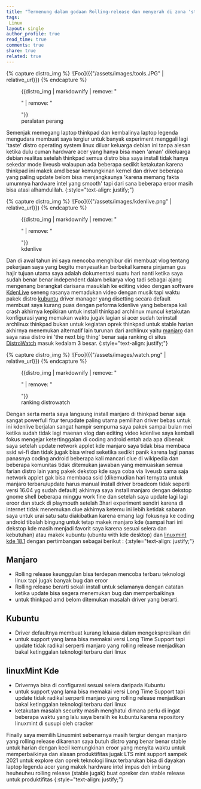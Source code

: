 ```yaml
---
title: "Termenung dalam godaan Rolling-release dan menyerah di zona 'stable' untuk produktifitas "
tags:
 Linux
layout: single
author_profile: true
read_time: true
comments: true
share: true
related: true
---
```

{% capture distro_img %}
![Foo]({{"/assets/images/tools.JPG" | relative_url}})
{% endcapture %}
<figure>
	{{distro_img | markdownify | remove: "<p>" | remove: "</p>"}}
	<figcaption>peralatan perang</figcaption>
</figure>

Semenjak memegang laptop thinkpad dan kembalinya laptop legenda mengudara membuat saya tergiur untuk banyak experiment menggali lagi 'taste' distro operating system linux diluar keluarga debian ini tanpa alesan ketika dulu cuman hardware acer yang hanya bisa maen 'aman' dikeluarga debian realitas setelah thinkpad semua distro bisa saya install tidak hanya sekedar mode liveusb walaupun ada beberapa sedikit ketakutan karena thinkpad ini makek amd besar kemungkinan kernel dan driver beberapa yang paling update belom bisa menjangkaunya 'karena memang fakta umumnya hardware intel yang smooth' tapi dari sana beberapa eroor masih bisa atasi alhamdulilah.
{:style="text-align: justify;"}

{% capture distro_img %}
![Foo]({{"/assets/images/kdenlive.png" | relative_url}})
{% endcapture %}
<figure>
	{{distro_img | markdownify | remove: "<p>" | remove: "</p>"}}
	<figcaption>kdenlive</figcaption>
</figure>

Dan di awal tahun ini saya mencoba menghibur diri membuat vlog tentang pekerjaan saya yang begitu menyesatkan berbekal kamera pinjaman gus hajir tujuan utama saya adalah dokumentasi suatu hari nanti ketika saya sudah benar benar independent dalam bekarya vlog tadi sebagai ajang mengenang berangkat darisana masuklah ke editing video dengan software [KdenLive](https://kdenlive.org/) seneng rasanya memadukan video dengan musik tapi waktu pakek distro [kubuntu](http://www.kubuntu.org/) driver manager yang disetting secara default membuat saya kurang puas dengan peforma kdenlive yang beberapa kali crash
akhirnya kepikiran untuk install thinkpad archlinux muncul ketakutan konfigurasi yang memakan waktu jugak lagian si acer sudah terinstall archlinux thinkpad bukan untuk kegiatan oprek thinkpad untuk stable harian akhirnya menemukan alternatif lain turunan dari archlinux yaitu [manjaro](https://manjaro.org/) dan saya rasa distro ini 'the next big thing' benar saja ranking di situs [DistroWatch](http://distrowatch.com/) masuk kedalam 3 besar.
{:style="text-align: justify;"}

{% capture distro_img %}
![Foo]({{"/assets/images/watch.png" | relative_url}})
{% endcapture %}
<figure>
	{{distro_img | markdownify | remove: "<p>" | remove: "</p>"}}
	<figcaption>ranking distrowatch</figcaption>
</figure>

Dengan serta merta saya langsung install manjaro di thinkpad benar saja sangat powerfull fitur terupdate paling utama pemilihan driver bebas untuk ini kdenlive berjalan sangat hampir sempurna saya pakek sampai bulan mei ketika sudah tidak lagi maenan vlog dan editing video kdenlive saya kembali fokus mengejar ketertinggalan di coding android entah ada apa dibenak saya setelah update network applet kde manjaro saya tidak bisa membaca ssid wi-fi dan tidak jugak bisa wired seketika sedikit panik karena lagi panas panasnya coding android beberapa kali mancari clue di wikipedia dan beberapa komunitas tidak ditemukan jawaban yang memuaskan semua farian distro lain yang pakek dekstop kde saya coba via liveusb sama saja network applet gak bisa membaca ssid (dikemudian hari ternyata untuk manjaro terbaru/update harus manual install driver broadcom tidak seperti versi 16.04 yg sudah default) akhirnya saya install manjaro dengan dekstop gnome shell beberapa minggu work fine dan setelah saya update lagi lagi eroor dan stuck di playmouth setelah 3hari experiment sendiri karena di internet tidak menemukan clue akhirnya ketemu ini lebih ketidak sabaran saya untuk urai satu satu diakibatkan karena emang lagi fokusnya ke coding android tibalah bingung untuk tetap makek manjaro kde (sampai hari ini dekstop kde masih menjadi favorit saya karena sesuai selera dan kebutuhan) atau makek kubuntu (ubuntu with kde desktop) dan [linuxmint kde 18.1](https://www.linuxmint.com/) dengan pertimbangan sebagai berikut :
{:style="text-align: justify;"}

## Manjaro
* Rolling release keunggulan bisa terdepan mencoba terbaru teknologi linux tapi jugak banyak bug dan eroor
* Rolling release berarti sekali install untuk selamanya dengan catatan ketika update bisa segera menemukan bug dan memperbaikinya 
* untuk thinkpad amd belom ditemukan masalah driver yang berarti.

## Kubuntu
* Driver defaultnya membuat kurang leluasa dalam mengekspresikan diri
* untuk support yang lama bisa memakai versi Long Time Support tapi update tidak radikal serperti manjaro yang rolling release menjadikan bakal ketinggalan teknologi terbaru dari linux

## linuxMint Kde
* Drivernya bisa di configurasi sesuai selera daripada Kubuntu
* untuk support yang lama bisa memakai versi Long Time Support tapi update tidak radikal serperti manjaro yang rolling release menjadikan bakal ketinggalan teknologi terbaru dari linux
* ketakutan masalah security masih menghatui dimana perlu di ingat beberapa waktu yang lalu saya beralih ke kubuntu karena repository linuxmint di susupi oleh cracker 

Finally saya memilih Linuxmint sebenarnya masih tergiur dengan manjaro yang rolling release dikarenan saya butuh distro yang benar benar stable untuk harian dengan kecil kemungkinan eroor yang menyita waktu untuk memperbaikinya dan alasan produktifitas jugak LTS mint support sampek 2021 untuk explore dan oprek teknologi linux terbarukan bisa di dayakan laptop legenda acer yang makek hardware intel impas deh imbang heuheuheu rolling release (stable jugak)  buat opreker dan stable release untuk produktifitas
{:style="text-align: justify;"}
